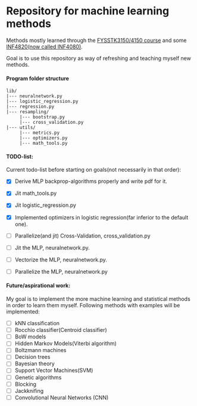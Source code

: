 # Repository for machine learning methods

Methods mostly learned through the [FYSSTK3150/4150 course](https://compphysics.github.io/MachineLearning/doc/web/course.html) and some [INF4820(now called INF4080)](https://www.uio.no/studier/emner/matnat/ifi/IN4080/index.html). 

Goal is to use this repository as way of refreshing and teaching myself new methods.


#### Program folder structure
```
lib/
|--- neuralnetwork.py
|--- logistic_regression.py
|--- regression.py
|--- resampling/
     |--- bootstrap.py
     |--- cross_validation.py
|--- utils/
     |--- metrics.py
     |--- optimizers.py
     |--- math_tools.py
```


#### TODO-list:
Current todo-list before starting on goals(not necessarily in that order):
- [x] Derive MLP backprop-algorithms properly and write pdf for it.
- [x] Jit math_tools.py
- [x] Jit logistic_regression.py
- [x] Implemented optimizers in logistic regression(far inferior to the default one).
- [ ] Parallelize(and jit) Cross-Validation, cross_validation.py
- [ ] Jit the MLP, neuralnetwork.py.
- [ ] Vectorize the MLP, neuralnetwork.py.
- [ ] Parallelize the MLP, neuralnetwork.py


#### Future/aspirational work:
My goal is to implement the more machine learning and statistical methods in order to learn them myself. Following methods with examples will be implemented:
- [ ] kNN classification
- [ ] Rocchio classifier(Centroid classifier)
- [ ] BoW models
- [ ] Hidden Markov Models(Viterbi algorithm)
- [ ] Boltzmann machines
- [ ] Decision trees
- [ ] Bayesian theory
- [ ] Support Vector Machines(SVM)
- [ ] Genetic algorithms
- [ ] Blocking
- [ ] Jackknifing
- [ ] Convolutional Neural Networks (CNN)